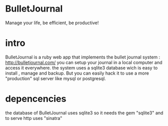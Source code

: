 # BulletJournal
Manage your life, be efficient, be productive! 
# intro
BulletJournal is a ruby web app that implements the bullet journal system : http://bulletjournal.com/
you can setup your journal in a local computer and access it everywhere.
the system uses a sqlite3 database wich is easy to install , manage and backup. But you can easily hack it to use a more "production" sql server like mysql or postgresql.
# depencencies
the database of BulletJournal uses sqlite3 so it needs the gem "sqlite3" and to serve http uses "sinatra"


